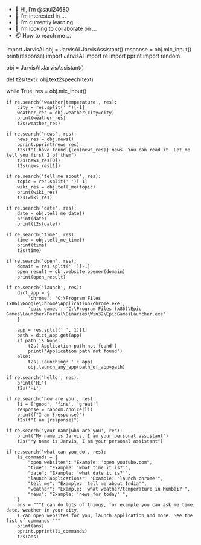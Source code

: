 - 👋 Hi, I’m @saul24680
- 👀 I’m interested in ...
- 🌱 I’m currently learning ...
- 💞️ I’m looking to collaborate on ...
- 📫 How to reach me ...

<!---
saul24680/saul24680 is a ✨ special ✨ repository because its `README.md` (this file) appears on your GitHub profile.
You can click the Preview link to take a look at your changes.
--->
import JarvisAI
obj = JarvisAI.JarvisAssistant()
response = obj.mic_input()
print(response)
import JarvisAI
import re
import pprint
import random

obj = JarvisAI.JarvisAssistant()


def t2s(text):
    obj.text2speech(text)


while True:
    res = obj.mic_input()

    if re.search('weather|temperature', res):
        city = res.split(' ')[-1]
        weather_res = obj.weather(city=city)
        print(weather_res)
        t2s(weather_res)

    if re.search('news', res):
        news_res = obj.news()
        pprint.pprint(news_res)
        t2s(f"I have found {len(news_res)} news. You can read it. Let me tell you first 2 of them")
        t2s(news_res[0])
        t2s(news_res[1])

    if re.search('tell me about', res):
        topic = res.split(' ')[-1]
        wiki_res = obj.tell_me(topic)
        print(wiki_res)
        t2s(wiki_res)

    if re.search('date', res):
        date = obj.tell_me_date()
        print(date)
        print(t2s(date))

    if re.search('time', res):
        time = obj.tell_me_time()
        print(time)
        t2s(time)

    if re.search('open', res):
        domain = res.split(' ')[-1]
        open_result = obj.website_opener(domain)
        print(open_result)

    if re.search('launch', res):
        dict_app = {
            'chrome': 'C:\Program Files (x86)\Google\Chrome\Application\chrome.exe',
            'epic games': 'C:\Program Files (x86)\Epic Games\Launcher\Portal\Binaries\Win32\EpicGamesLauncher.exe'
        }

        app = res.split(' ', 1)[1]
        path = dict_app.get(app)
        if path is None:
            t2s('Application path not found')
            print('Application path not found')
        else:
            t2s('Launching: ' + app)
            obj.launch_any_app(path_of_app=path)

    if re.search('hello', res):
        print('Hi')
        t2s('Hi')

    if re.search('how are you', res):
        li = ['good', 'fine', 'great']
        response = random.choice(li)
        print(f"I am {response}")
        t2s(f"I am {response}")

    if re.search('your name|who are you', res):
        print("My name is Jarvis, I am your personal assistant")
        t2s("My name is Jarvis, I am your personal assistant")

    if re.search('what can you do', res):
        li_commands = {
            "open websites": "Example: 'open youtube.com",
            "time": "Example: 'what time it is?'",
            "date": "Example: 'what date it is?'",
            "launch applications": "Example: 'launch chrome'",
            "tell me": "Example: 'tell me about India'",
            "weather": "Example: 'what weather/temperature in Mumbai?'",
            "news": "Example: 'news for today' ",
        }
        ans = """I can do lots of things, for example you can ask me time, date, weather in your city,
        I can open websites for you, launch application and more. See the list of commands-"""
        print(ans)
        pprint.pprint(li_commands)
        t2s(ans)
